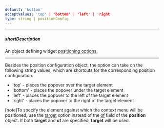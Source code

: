 ```yaml
---
default: 'bottom'
acceptValues: 'top' | 'bottom' | 'left' | 'right'
type: string | positionConfig
---
```

---
##### shortDescription
An object defining widget [positioning options](/api-reference/50%20Common/Object%20Structures/positionConfig '/Documentation/ApiReference/Common/Object_Structures/positionConfig/').

---
Besides the position configuration object, the option can take on the following string values, which are shortcuts for the corresponding position configuration.

- 'top' - places the popover over the target element
- 'bottom' - places the popover under the target element
- 'left' - places the popover to the left of the target element
- 'right' - places the popover to the right of the target element

[note]To specify the element against which the context menu will be positioned, use the [target](/api-reference/10%20UI%20Widgets/dxContextMenu/1%20Configuration/target.md '/Documentation/ApiReference/UI_Widgets/dxContextMenu/Configuration/#target') option instead of the [of](/api-reference/50%20Common/Object%20Structures/positionConfig/of.md '/Documentation/ApiReference/Common/Object_Structures/positionConfig/#of') field of the **position** object. If both **target** and **of** are specified, **target** will be used.